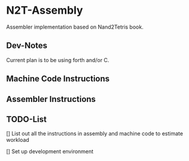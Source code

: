 # N2T-Assembly
Assembler implementation based on Nand2Tetris book.

## Dev-Notes

Current plan is to be using forth and/or C.

## Machine Code Instructions



## Assembler Instructions


## TODO-List

[] List out all the instructions in assembly and machine code to estimate workload

[] Set up development environment